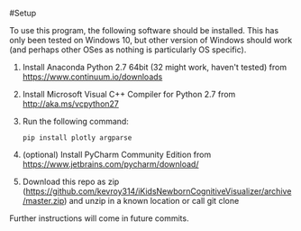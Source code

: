 #Setup

To use this program, the following software should be installed. This has only been tested on Windows 10, but other version of Windows should work (and perhaps other OSes as nothing is particularly OS specific).

1. Install Anaconda Python 2.7 64bit (32 might work, haven't tested) from https://www.continuum.io/downloads
2. Install Microsoft Visual C++ Compiler for Python 2.7 from http://aka.ms/vcpython27
3. Run the following command:

    `pip install plotly argparse`

4. (optional) Install PyCharm Community Edition from https://www.jetbrains.com/pycharm/download/
5. Download this repo as zip (https://github.com/kevroy314/iKidsNewbornCognitiveVisualizer/archive/master.zip) and unzip in a known location or call git clone

Further instructions will come in future commits.
